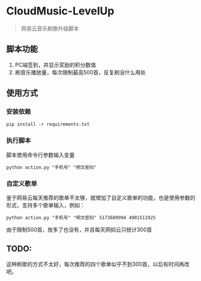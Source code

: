 # CloudMusic-LevelUp

> 网易云音乐刷歌升级脚本

## 脚本功能

1. PC端签到，并显示奖励的积分数值
2. 刷音乐播放量，每次限制最高500首，反复刷没什么用处

## 使用方式

### 安装依赖

```shell
pip install -r requirements.txt
```

### 执行脚本

脚本使用命令行参数输入变量

```shell
python action.py "手机号" "明文密码"
```

### 自定义歌单

鉴于网易云每天推荐的歌单不太够，就增加了自定义歌单的功能，也是使用参数的形式，支持多个歌单输入，例如：

```shell
python action.py "手机号" "明文密码" 5173689994 4901511925
```

由于限制500首，放多了也没有，并且每天网抑云只统计300首

## TODO:

这种刷歌的方式不太好，每次推荐的四个歌单似乎不到300首，以后有时间再改吧。